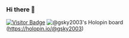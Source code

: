 ### Hi there 👋

<!--
**GSky2003/GSky2003** is a ✨ _special_ ✨ repository because its `README.md` (this file) appears on your GitHub profile.

Here are some ideas to get you started:

- 🔭 I’m currently working on ...
- 🌱 I’m currently learning ...
- 👯 I’m looking to collaborate on ...
- 🤔 I’m looking for help with ...
- 💬 Ask me about ...
- 📫 How to reach me: gagansinghal1729@gmail.com
- 😄 Pronouns: ...
- ⚡ Fun fact: ...
-->
[![Visitor Badge](https://visitor-badge.laobi.icu/badge?page_id=SKies2003.SKies2003)](https://github.com/SKies2003)
![@gsky2003's Holopin board](https://holopin.me/gsky2003)
(https://holopin.io/@gsky2003)
